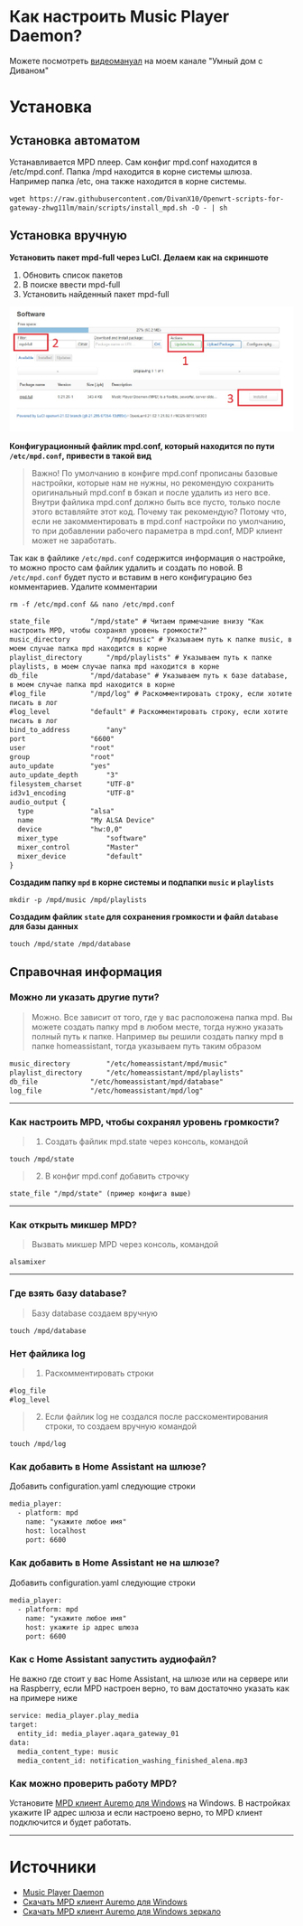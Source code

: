 # Как настроить Music Player Daemon?

Можете посмотреть [видеомануал](https://youtu.be/ur4laA1UsbI) на моем канале "Умный дом с Диваном"


# Установка

## Установка автоматом
Устанавливается MPD плеер. Сам конфиг mpd.conf находится в /etc/mpd.conf. Папка /mpd находится в корне системы шлюза. Например папка /etc, она также находится в корне системы.

```
wget https://raw.githubusercontent.com/DivanX10/Openwrt-scripts-for-gateway-zhwg11lm/main/scripts/install_mpd.sh -O - | sh
```

## Установка вручную

**Установить пакет mpd-full через LuCI. Делаем как на скриншоте**
1. Обновить список пакетов
1. В поиске ввести mpd-full
1. Установить найденный пакет mpd-full

![MPD](https://github.com/DivanX10/Openwrt-scripts-for-gateway-zhwg11lm/blob/main/image/install%20full-mpd.jpg)

**Конфигурационный файлик mpd.conf, который находится по пути `/etc/mpd.conf`, привести в такой вид**
> Важно! По умолчанию в конфиге mpd.conf прописаны базовые настройки, которые нам не нужны, но рекомендую сохранить оригинальный mpd.conf в бэкап и после удалить из него все. Внутри файлика mpd.conf должно быть все пусто, только после этого вставляйте этот код. Почему так рекомендую? Потому что, если не закомментировать в mpd.conf настройки по умолчанию, то при добавлении рабочего параметра в mpd.conf, MDP клиент может не заработать.

Так как в файлике `/etc/mpd.conf` содержится информация о настройке, то можно просто сам файлик удалить и создать по новой. В `/etc/mpd.conf` будет пусто и вставим в него конфигурацию без комментариев. Удалите комментарии

```
rm -f /etc/mpd.conf && nano /etc/mpd.conf
```

```
state_file			"/mpd/state" # Читаем примечание внизу "Как настроить MPD, чтобы сохранял уровень громкости?"
music_directory			"/mpd/music" # Указываем путь к папке music, в моем случае папка mpd находится в корне
playlist_directory		"/mpd/playlists" # Указываем путь к папке playlists, в моем случае папка mpd находится в корне
db_file 			"/mpd/database" # Указываем путь к базе database, в моем случае папка mpd находится в корне
#log_file			"/mpd/log" # Раскомментировать строку, если хотите писать в лог
#log_level			"default" # Раскомментировать строку, если хотите писать в лог
bind_to_address			"any"
port				"6600"
user				"root"
group				"root"
auto_update			"yes"
auto_update_depth		"3"
filesystem_charset		"UTF-8"
id3v1_encoding			"UTF-8"
audio_output {
  type				"alsa"
  name				"My ALSA Device"
  device			"hw:0,0"
  mixer_type			"software"
  mixer_control			"Master"
  mixer_device			"default"
}

```

**Создадим папку `mpd` в корне системы и подпапки `music` и `playlists`**

```
mkdir -p /mpd/music /mpd/playlists
```

**Создадим файлик `state` для сохранения громкости и файл `database` для базы данных**

```
touch /mpd/state /mpd/database
```

## Справочная информация

### Можно ли указать другие пути?
> Можно. Все зависит от того, где у вас расположена папка mpd. Вы можете создать папку mpd в любом месте, тогда нужно указать полный путь к папке. Например вы решили создать папку mpd в папке homeassistant, тогда указываем путь таким образом

```
music_directory			"/etc/homeassistant/mpd/music" 
playlist_directory		"/etc/homeassistant/mpd/playlists" 
db_file 			"/etc/homeassistant/mpd/database"
log_file			"/etc/homeassistant/mpd/log"
```

***

### Как настроить MPD, чтобы сохранял уровень громкости?
> 1. Создать файлик mpd.state через консоль, командой

```
touch /mpd/state
```

> 2. В конфиг mpd.conf добавить строчку
```
state_file "/mpd/state" (пример конфига выше)
```

***

### Как открыть микшер MPD?
> Вызвать микшер MPD через консоль, командой

```
alsamixer
```

***

### Где взять базу database?
> Базу database создаем вручную

```
touch /mpd/database
```
### Нет файлика log
> 1. Раскомментировать строки

```
#log_file 
#log_level
```

> 2. Если файлик log не создался после расскоментирования строки, то создаем вручную командой

```
touch /mpd/log
```

### Как добавить в Home Assistant на шлюзе?
Добавить configuration.yaml следующие строки

```
media_player:
  - platform: mpd
    name: "укажите любое имя"
    host: localhost
    port: 6600
```

### Как добавить в Home Assistant не на шлюзе?
Добавить configuration.yaml следующие строки

```
media_player:
  - platform: mpd
    name: "укажите любое имя"
    host: укажите ip адрес шлюза
    port: 6600
```

### Как с Home Assistant запустить аудиофайл?
Не важно где стоит у вас Home Assistant, на шлюзе или на сервере или на Raspberry, если MPD настроен верно, то вам достаточно указать как на примере ниже

```
service: media_player.play_media
target:
  entity_id: media_player.aqara_gateway_01
data:
  media_content_type: music
  media_content_id: notification_washing_finished_alena.mp3
```

### Как можно проверить работу MPD?
Установите [MPD клиент Auremo для Windows](https://code.google.com/archive/p/auremo/) на Windows. В настройках укажите IP адрес шлюза и если настроено верно, то MPD клиент подключится и будет работать.


***

# Источники
* [Music Player Daemon](https://www.home-assistant.io/integrations/mpd/)
* [Скачать MPD клиент Auremo для Windows](https://code.google.com/archive/p/auremo/)
* [Скачать MPD клиент Auremo для Windows зеркало](https://github.com/DivanX10/MPD-Server-Windows/raw/main/mpd%20client/Auremo-0.6.1-installer.exe)
